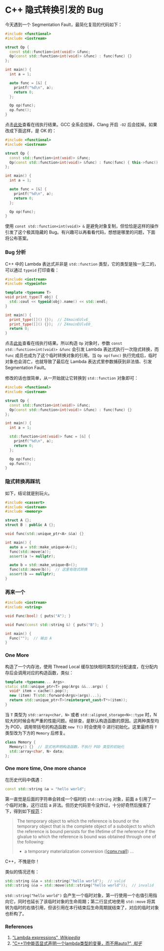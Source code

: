 # C++ 隐式转换引发的 Bug

今天遇到一个 Segmentation Fault，最简化复现的代码如下：

```cpp
#include <functional>
#include <iostream>

struct Op {
  const std::function<int(void)> &func;
  Op(const std::function<int(void)> &func) : func(func) {}
};

int main() {
  int a = 1;

  auto func = [&] {
    printf("%d\n", a);
    return 0;
  };

  Op op(func);
  op.func();
}
```

点击[此处](https://godbolt.org/z/Er5xFf)查看在线执行结果。GCC 全系会挂掉，Clang 开启 `-O2` 后会挂掉。如果改成下面这样，是 OK 的：

```cpp
#include <functional>
#include <iostream>

struct Op {
  const std::function<int(void)> &func;
  Op(const std::function<int(void)> &func) : func(func) { this->func(); }
};

int main() {
  int a = 1;

  auto func = [&] {
    printf("%d\n", a);
    return 0;
  };

  Op op(func);
}
```

使用 `const std::function<int(void)> &` 是避免对象复制，但恰恰是这样的操作引发了这个极其隐藏的 Bug。有兴趣可以再看看代码，想想是哪里的问题，下面将公布答案。

### Bug 分析

C++ 中的 Lambda 表达式并非是 `std::function` 类型，它的类型是独一无二的，可以通过 `typeid` 打印查看：

```cpp
#include <iostream>
#include <typeinfo>

template <typename T>
void print_type(T obj) {
  std::cout << typeid(obj).name() << std::endl;
}

int main() {
  print_type([]() {});  // Z4mainEUlvE_
  print_type([]() {});  // Z4mainEUlvE0_
  return 0;
}
```

点击[此处](https://godbolt.org/z/FdFM_y)查看在线执行结果。所以构造 `Op` 对象时，参数 `const std::function<int(void)> &func` 会引发 Lambda 表达式执行一次隐式转换，而 `func` 成员也成为了这个临时转换对象的引用。当 `Op op(func)` 执行完成后，临时对象也会消亡，也就导致了最后在 Lambda 表达式里参数捕获到非法值、引发 Segmentation Fault。

修改的话也很简单，从一开始就让它转换到 `std::function` 对象即可：

```cpp
#include <functional>
#include <iostream>

struct Op {
  const std::function<int(void)> &func;
  Op(const std::function<int(void)> &func) : func(func) {}
};

int main() {
  int a = 1;

  std::function<int(void)> func = [&] {
    printf("%d\n", a);
    return 0;
  };

  Op op(func);
  op.func();
}
```

### 隐式转换再踩坑

如下，结论就是别玩火。

```cpp
#include <cassert>
#include <iostream>
#include <memory>

struct A {};
struct B : public A {};

void func(std::unique_ptr<A> &&a) {}

int main() {
  auto a = std::make_unique<A>();
  func(std::move(a));
  assert(a != nullptr);

  auto b = std::make_unique<B>();
  func(std::move(b));  // 这里有隐式转换
  assert(b == nullptr);
}
```

### 再来一个

```cpp
#include <iostream>
#include <string>

void Func(bool) { puts("A"); }

void Func(const std::string &) { puts("B"); }

int main() {
  Func("");  // 输出 A
}
```

### One More

构造了一个内存池，使用 Thread Local 缓存加快相同类型的分配速度，在分配内存后会调用对应的构造函数，类似：

```cpp
template <typename... Args>
static std::unique_ptr<T> pop(Args &&...args) {
  void* item = cache().pop();
  new (item) T(std::forward<Args>(args)...);
  return std::unique_ptr<T>(reinterpret_cast<T*>(item));
}
```

当 `T` 类型为 `std::array<char, N>` 或者 `std::aligned_storage<N>::type` 时，N 较大的时候会有严重的性能问题。经排查，是默认构造函数的原因。这两种类型均为 POD，调用带括号的构造函数 `new T()` 时会使用 0 进行初始化。这里最终将 `T` 类型改为下方的 `Memory` 后修复。

```cpp
class Memory {
  Memory() {}  // 显式地声明构造函数，不执行 POD 类型的初始化
  std::array<char, N> data;
};
```

### One more time, One more chance

在历史代码中偶遇：

```cpp
const std::string &a = "hello world";
```

第一直觉是后面的字符串会转成一个临时的 `std::string` 对象，前面 a 引用了一个临时对象，这行过后 a 非法。但历史代码至今没炸过，十分好奇然后搜索了下，得到如下[规范](http://eel.is/c++draft/class.temporary#6)：

> The temporary object to which the reference is bound or the temporary object that is the complete object of a subobject to which the reference is bound persists for the lifetime of the reference if the glvalue to which the reference is bound was obtained through one of the following:
>
> - a temporary materialization conversion ([[conv.rval\]](http://eel.is/c++draft/conv.rval)) ...

C++，不愧是你！

类似的情况还有：

```cpp
std::string &&a = std::string("hello world");  // valid
std::string &&a = std::move(std::string("hello world"));  // invalid
```

`std::string("hello world")` 会产生一个临时对象，第一行使用一个右值引用指向它，同时也延长了该临时对象的生命周期；第二行显式地使用 `std::move` 将其转为临时的右值引用，但该引用在本行结束后生命周期就结束了，对应的临时对象也析构了。

### References

1. ["Lambda expressions", *Wikipedia*](https://en.cppreference.com/w/cpp/language/lambda)
2. ["C++11中能否显式声明一个lambda类型的变量，而不用auto?", *知乎*](https://www.zhihu.com/question/48165767)

